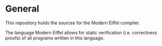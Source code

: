 # General

This repository holds the sources for the Modern Eiffel compiler.

The language Modern Eiffel allows for static verification
(i.e. correctness proofs) of all programs written in this language.





<!---
Local Variables:
mode: outline
coding: iso-latin-1
outline-regexp: "#+"
End:
-->
